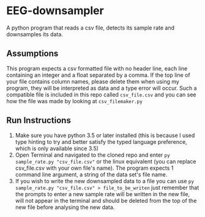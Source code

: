 # EEG-downsampler
 A python program that reads a csv file, detects its sample rate and downsamples its data.

## Assumptions
   This program expects a csv formatted file with no header line, each line containing an integer and a float separated by a comma.
   If the top line of your file contains column names, please delete them when using my program, they will be interpreted as data and a type error will occur.
   Such a compatible file is included in this repo called `csv_file.csv` and you can see how the file was made by looking at `csv_filemaker.py`

## Run Instructions
  1. Make sure you have python 3.5 or later installed (this is because I used type hinting to try and better satisfy the typed language preference, which is only available since 3.5)
  2. Open Terminal and navigated to the cloned repo and enter `py sample_rate.py "csv_file.csv"` or the linux equivalent (you can replace csv_file.csv with your own file's name). The program expects 1 command line argument, a string of the data set's file name.
  3. If you wish to write the new downsampled data to a file you can use `py sample_rate.py "csv_file.csv" > file_to_be_writen` just remember that the prompts to enter a new sample rate will be written in the new file, will not appear in the terminal and should be deleted from the top of the new file before analysing the new data.
